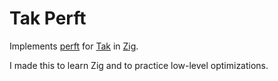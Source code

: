 # Tak Perft

Implements [perft] for [Tak] in [Zig].

I made this to learn Zig and to practice low-level optimizations.

[perft]: https://www.chessprogramming.org/Perft
[Tak]: https://ustak.org/play-beautiful-game-tak/
[Zig]: https://ziglang.org/
